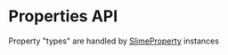 # Properties API

Property "types" are handled by [SlimeProperty][1] instances

[1]: ../../slimeworldmanager-api/src/main/java/com/grinderwolf/swm/api/world/properties/SlimeProperty.java
